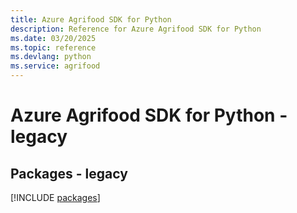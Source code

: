 ```yaml
---
title: Azure Agrifood SDK for Python
description: Reference for Azure Agrifood SDK for Python
ms.date: 03/20/2025
ms.topic: reference
ms.devlang: python
ms.service: agrifood
---
```

# Azure Agrifood SDK for Python - legacy
## Packages - legacy
[!INCLUDE [packages](agrifood-index.md)]